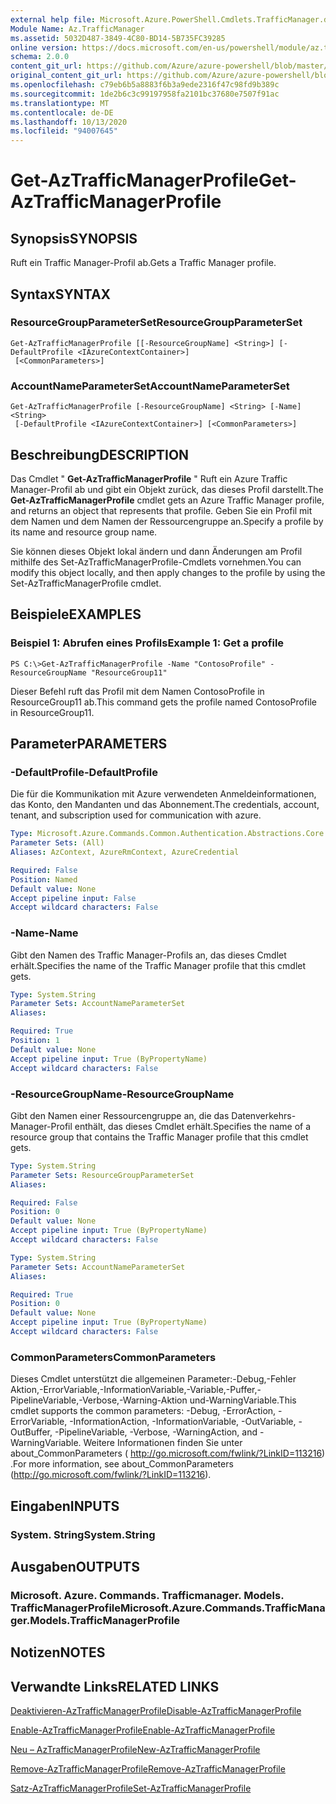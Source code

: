 ```yaml
---
external help file: Microsoft.Azure.PowerShell.Cmdlets.TrafficManager.dll-Help.xml
Module Name: Az.TrafficManager
ms.assetid: 5032D487-3849-4C80-BD14-5B735FC39285
online version: https://docs.microsoft.com/en-us/powershell/module/az.trafficmanager/get-aztrafficmanagerprofile
schema: 2.0.0
content_git_url: https://github.com/Azure/azure-powershell/blob/master/src/TrafficManager/TrafficManager/help/Get-AzTrafficManagerProfile.md
original_content_git_url: https://github.com/Azure/azure-powershell/blob/master/src/TrafficManager/TrafficManager/help/Get-AzTrafficManagerProfile.md
ms.openlocfilehash: c79eb6b5a8883f6b3a9ede2316f47c98fd9b389c
ms.sourcegitcommit: 1de2b6c3c99197958fa2101bc37680e7507f91ac
ms.translationtype: MT
ms.contentlocale: de-DE
ms.lasthandoff: 10/13/2020
ms.locfileid: "94007645"
---
```

# <span data-ttu-id="91668-101">Get-AzTrafficManagerProfile</span><span class="sxs-lookup"><span data-stu-id="91668-101">Get-AzTrafficManagerProfile</span></span>

## <span data-ttu-id="91668-102">Synopsis</span><span class="sxs-lookup"><span data-stu-id="91668-102">SYNOPSIS</span></span>
<span data-ttu-id="91668-103">Ruft ein Traffic Manager-Profil ab.</span><span class="sxs-lookup"><span data-stu-id="91668-103">Gets a Traffic Manager profile.</span></span>

## <span data-ttu-id="91668-104">Syntax</span><span class="sxs-lookup"><span data-stu-id="91668-104">SYNTAX</span></span>

### <span data-ttu-id="91668-105">ResourceGroupParameterSet</span><span class="sxs-lookup"><span data-stu-id="91668-105">ResourceGroupParameterSet</span></span>
```
Get-AzTrafficManagerProfile [[-ResourceGroupName] <String>] [-DefaultProfile <IAzureContextContainer>]
 [<CommonParameters>]
```

### <span data-ttu-id="91668-106">AccountNameParameterSet</span><span class="sxs-lookup"><span data-stu-id="91668-106">AccountNameParameterSet</span></span>
```
Get-AzTrafficManagerProfile [-ResourceGroupName] <String> [-Name] <String>
 [-DefaultProfile <IAzureContextContainer>] [<CommonParameters>]
```

## <span data-ttu-id="91668-107">Beschreibung</span><span class="sxs-lookup"><span data-stu-id="91668-107">DESCRIPTION</span></span>
<span data-ttu-id="91668-108">Das Cmdlet " **Get-AzTrafficManagerProfile** " Ruft ein Azure Traffic Manager-Profil ab und gibt ein Objekt zurück, das dieses Profil darstellt.</span><span class="sxs-lookup"><span data-stu-id="91668-108">The **Get-AzTrafficManagerProfile** cmdlet gets an Azure Traffic Manager profile, and returns an object that represents that profile.</span></span>
<span data-ttu-id="91668-109">Geben Sie ein Profil mit dem Namen und dem Namen der Ressourcengruppe an.</span><span class="sxs-lookup"><span data-stu-id="91668-109">Specify a profile by its name and resource group name.</span></span>

<span data-ttu-id="91668-110">Sie können dieses Objekt lokal ändern und dann Änderungen am Profil mithilfe des Set-AzTrafficManagerProfile-Cmdlets vornehmen.</span><span class="sxs-lookup"><span data-stu-id="91668-110">You can modify this object locally, and then apply changes to the profile by using the Set-AzTrafficManagerProfile cmdlet.</span></span>

## <span data-ttu-id="91668-111">Beispiele</span><span class="sxs-lookup"><span data-stu-id="91668-111">EXAMPLES</span></span>

### <span data-ttu-id="91668-112">Beispiel 1: Abrufen eines Profils</span><span class="sxs-lookup"><span data-stu-id="91668-112">Example 1: Get a profile</span></span>
```
PS C:\>Get-AzTrafficManagerProfile -Name "ContosoProfile" -ResourceGroupName "ResourceGroup11"
```

<span data-ttu-id="91668-113">Dieser Befehl ruft das Profil mit dem Namen ContosoProfile in ResourceGroup11 ab.</span><span class="sxs-lookup"><span data-stu-id="91668-113">This command gets the profile named ContosoProfile in ResourceGroup11.</span></span>

## <span data-ttu-id="91668-114">Parameter</span><span class="sxs-lookup"><span data-stu-id="91668-114">PARAMETERS</span></span>

### <span data-ttu-id="91668-115">-DefaultProfile</span><span class="sxs-lookup"><span data-stu-id="91668-115">-DefaultProfile</span></span>
<span data-ttu-id="91668-116">Die für die Kommunikation mit Azure verwendeten Anmeldeinformationen, das Konto, den Mandanten und das Abonnement.</span><span class="sxs-lookup"><span data-stu-id="91668-116">The credentials, account, tenant, and subscription used for communication with azure.</span></span>

```yaml
Type: Microsoft.Azure.Commands.Common.Authentication.Abstractions.Core.IAzureContextContainer
Parameter Sets: (All)
Aliases: AzContext, AzureRmContext, AzureCredential

Required: False
Position: Named
Default value: None
Accept pipeline input: False
Accept wildcard characters: False
```

### <span data-ttu-id="91668-117">-Name</span><span class="sxs-lookup"><span data-stu-id="91668-117">-Name</span></span>
<span data-ttu-id="91668-118">Gibt den Namen des Traffic Manager-Profils an, das dieses Cmdlet erhält.</span><span class="sxs-lookup"><span data-stu-id="91668-118">Specifies the name of the Traffic Manager profile that this cmdlet gets.</span></span>

```yaml
Type: System.String
Parameter Sets: AccountNameParameterSet
Aliases:

Required: True
Position: 1
Default value: None
Accept pipeline input: True (ByPropertyName)
Accept wildcard characters: False
```

### <span data-ttu-id="91668-119">-ResourceGroupName</span><span class="sxs-lookup"><span data-stu-id="91668-119">-ResourceGroupName</span></span>
<span data-ttu-id="91668-120">Gibt den Namen einer Ressourcengruppe an, die das Datenverkehrs-Manager-Profil enthält, das dieses Cmdlet erhält.</span><span class="sxs-lookup"><span data-stu-id="91668-120">Specifies the name of a resource group that contains the Traffic Manager profile that this cmdlet gets.</span></span>

```yaml
Type: System.String
Parameter Sets: ResourceGroupParameterSet
Aliases:

Required: False
Position: 0
Default value: None
Accept pipeline input: True (ByPropertyName)
Accept wildcard characters: False
```

```yaml
Type: System.String
Parameter Sets: AccountNameParameterSet
Aliases:

Required: True
Position: 0
Default value: None
Accept pipeline input: True (ByPropertyName)
Accept wildcard characters: False
```

### <span data-ttu-id="91668-121">CommonParameters</span><span class="sxs-lookup"><span data-stu-id="91668-121">CommonParameters</span></span>
<span data-ttu-id="91668-122">Dieses Cmdlet unterstützt die allgemeinen Parameter:-Debug,-Fehler Aktion,-ErrorVariable,-InformationVariable,-Variable,-Puffer,-PipelineVariable,-Verbose,-Warning-Aktion und-WarningVariable.</span><span class="sxs-lookup"><span data-stu-id="91668-122">This cmdlet supports the common parameters: -Debug, -ErrorAction, -ErrorVariable, -InformationAction, -InformationVariable, -OutVariable, -OutBuffer, -PipelineVariable, -Verbose, -WarningAction, and -WarningVariable.</span></span> <span data-ttu-id="91668-123">Weitere Informationen finden Sie unter about_CommonParameters ( http://go.microsoft.com/fwlink/?LinkID=113216) .</span><span class="sxs-lookup"><span data-stu-id="91668-123">For more information, see about_CommonParameters (http://go.microsoft.com/fwlink/?LinkID=113216).</span></span>

## <span data-ttu-id="91668-124">Eingaben</span><span class="sxs-lookup"><span data-stu-id="91668-124">INPUTS</span></span>

### <span data-ttu-id="91668-125">System. String</span><span class="sxs-lookup"><span data-stu-id="91668-125">System.String</span></span>

## <span data-ttu-id="91668-126">Ausgaben</span><span class="sxs-lookup"><span data-stu-id="91668-126">OUTPUTS</span></span>

### <span data-ttu-id="91668-127">Microsoft. Azure. Commands. Trafficmanager. Models. TrafficManagerProfile</span><span class="sxs-lookup"><span data-stu-id="91668-127">Microsoft.Azure.Commands.TrafficManager.Models.TrafficManagerProfile</span></span>

## <span data-ttu-id="91668-128">Notizen</span><span class="sxs-lookup"><span data-stu-id="91668-128">NOTES</span></span>

## <span data-ttu-id="91668-129">Verwandte Links</span><span class="sxs-lookup"><span data-stu-id="91668-129">RELATED LINKS</span></span>

[<span data-ttu-id="91668-130">Deaktivieren-AzTrafficManagerProfile</span><span class="sxs-lookup"><span data-stu-id="91668-130">Disable-AzTrafficManagerProfile</span></span>](./Disable-AzTrafficManagerProfile.md)

[<span data-ttu-id="91668-131">Enable-AzTrafficManagerProfile</span><span class="sxs-lookup"><span data-stu-id="91668-131">Enable-AzTrafficManagerProfile</span></span>](./Enable-AzTrafficManagerProfile.md)

[<span data-ttu-id="91668-132">Neu – AzTrafficManagerProfile</span><span class="sxs-lookup"><span data-stu-id="91668-132">New-AzTrafficManagerProfile</span></span>](./New-AzTrafficManagerProfile.md)

[<span data-ttu-id="91668-133">Remove-AzTrafficManagerProfile</span><span class="sxs-lookup"><span data-stu-id="91668-133">Remove-AzTrafficManagerProfile</span></span>](./Remove-AzTrafficManagerProfile.md)

[<span data-ttu-id="91668-134">Satz-AzTrafficManagerProfile</span><span class="sxs-lookup"><span data-stu-id="91668-134">Set-AzTrafficManagerProfile</span></span>](./Set-AzTrafficManagerProfile.md)


